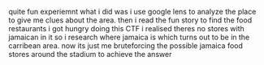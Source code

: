 quite fun experiemnt what i did was i use google lens to analyze the place to give me clues about the area. then i read the fun story to find the food restaurants
i got hungry doing this CTF
i realised theres no stores with jamaican in it so i research where jamaica is which turns out to be in the carribean area. now its just me bruteforcing the possible jamaica food stores around the stadium to achieve the answer
